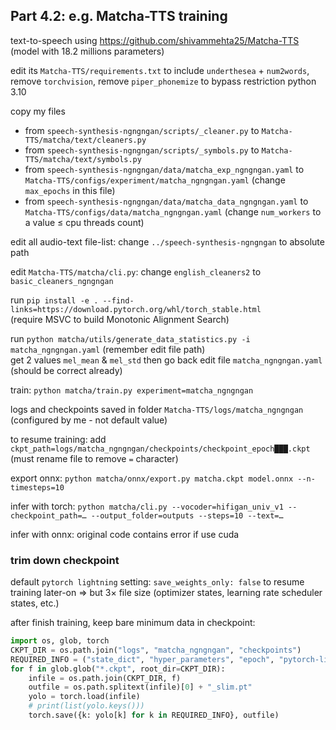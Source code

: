 ## Part 4.2: e.g. Matcha-TTS training

text-to-speech using https://github.com/shivammehta25/Matcha-TTS (model with 18.2 millions parameters)

edit its `Matcha-TTS/requirements.txt` to include `underthesea` + `num2words`, remove `torchvision`, remove `piper_phonemize` to bypass restriction python 3.10

copy my files
- from `speech-synthesis-ngngngan/scripts/_cleaner.py` to `Matcha-TTS/matcha/text/cleaners.py`
- from `speech-synthesis-ngngngan/scripts/_symbols.py` to `Matcha-TTS/matcha/text/symbols.py`
- from `speech-synthesis-ngngngan/data/matcha_exp_ngngngan.yaml` to `Matcha-TTS/configs/experiment/matcha_ngngngan.yaml` (change `max_epochs` in this file)
- from `speech-synthesis-ngngngan/data/matcha_data_ngngngan.yaml` to `Matcha-TTS/configs/data/matcha_ngngngan.yaml` (change `num_workers` to a value ≤ cpu threads count)

edit all audio-text file-list: change `../speech-synthesis-ngngngan` to absolute path

edit `Matcha-TTS/matcha/cli.py`: change `english_cleaners2` to `basic_cleaners_ngngngan`

run `pip install -e . --find-links=https://download.pytorch.org/whl/torch_stable.html`<br />
(require MSVC to build Monotonic Alignment Search)

run `python matcha/utils/generate_data_statistics.py -i matcha_ngngngan.yaml` (remember edit file path)<br />
get 2 values `mel_mean` &amp; `mel_std` then go back edit file `matcha_ngngngan.yaml` (should be correct already)

train: `python matcha/train.py experiment=matcha_ngngngan`

logs and checkpoints saved in folder `Matcha-TTS/logs/matcha_ngngngan` (configured by me - not default value)

to resume training: add `ckpt_path=logs/matcha_ngngngan/checkpoints/checkpoint_epoch███.ckpt` (must rename file to remove `=` character)

export onnx: `python matcha/onnx/export.py matcha.ckpt model.onnx --n-timesteps=10`

infer with torch: `python matcha/cli.py --vocoder=hifigan_univ_v1 --checkpoint_path=… --output_folder=outputs --steps=10 --text=…`

infer with onnx: original code contains error if use cuda

### trim down checkpoint

default `pytorch lightning` setting: `save_weights_only: false` to resume training later-on ⇒ but 3× file size (optimizer states, learning rate scheduler states, etc.)

after finish training, keep bare minimum data in checkpoint:
```python
import os, glob, torch
CKPT_DIR = os.path.join("logs", "matcha_ngngngan", "checkpoints")
REQUIRED_INFO = ("state_dict", "hyper_parameters", "epoch", "pytorch-lightning_version")
for f in glob.glob("*.ckpt", root_dir=CKPT_DIR):
	infile = os.path.join(CKPT_DIR, f)
	outfile = os.path.splitext(infile)[0] + "_slim.pt"
	yolo = torch.load(infile)
	# print(list(yolo.keys()))
	torch.save({k: yolo[k] for k in REQUIRED_INFO}, outfile)
```
